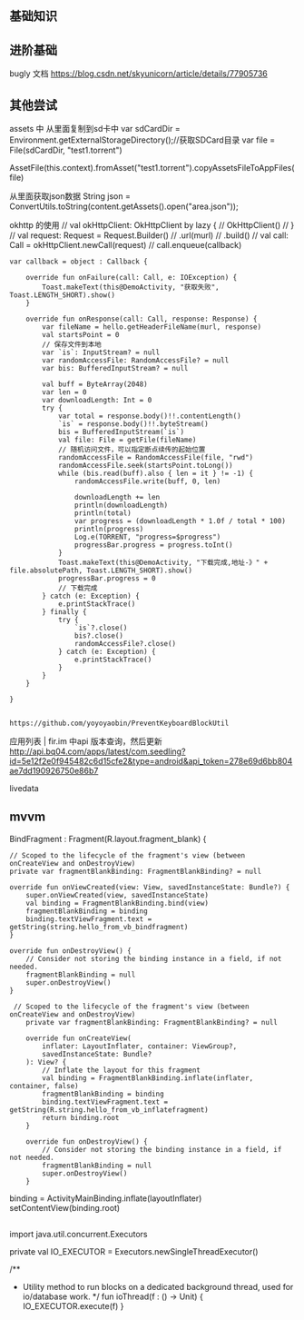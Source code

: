 ## 基础知识



## 进阶基础
bugly 文档
https://blog.csdn.net/skyunicorn/article/details/77905736

## 其他尝试

assets 中
从里面复制到sd卡中
var sdCardDir = Environment.getExternalStorageDirectory();//获取SDCard目录
var file = File(sdCardDir, "test1.torrent")

AssetFile(this.context).fromAsset("test1.torrent").copyAssetsFileToAppFiles(file)

从里面获取json数据
String json = ConvertUtils.toString(content.getAssets().open("area.json"));


okhttp 的使用
//    val okHttpClient: OkHttpClient by lazy {
//        OkHttpClient()
//    }
            //            val request: Request = Request.Builder()
//                    .url(murl)
//                    .build()
//            val call: Call = okHttpClient.newCall(request)
//            call.enqueue(callback)


    var callback = object : Callback {

        override fun onFailure(call: Call, e: IOException) {
            Toast.makeText(this@DemoActivity, "获取失败", Toast.LENGTH_SHORT).show()
        }

        override fun onResponse(call: Call, response: Response) {
            var fileName = hello.getHeaderFileName(murl, response)
            val startsPoint = 0
            // 保存文件到本地
            var `is`: InputStream? = null
            var randomAccessFile: RandomAccessFile? = null
            var bis: BufferedInputStream? = null

            val buff = ByteArray(2048)
            var len = 0
            var downloadLength: Int = 0
            try {
                var total = response.body()!!.contentLength()
                `is` = response.body()!!.byteStream()
                bis = BufferedInputStream(`is`)
                val file: File = getFile(fileName)
                // 随机访问文件，可以指定断点续传的起始位置
                randomAccessFile = RandomAccessFile(file, "rwd")
                randomAccessFile.seek(startsPoint.toLong())
                while (bis.read(buff).also { len = it } != -1) {
                    randomAccessFile.write(buff, 0, len)

                    downloadLength += len
                    println(downloadLength)
                    println(total)
                    var progress = (downloadLength * 1.0f / total * 100)
                    println(progress)
                    Log.e(TORRENT, "progress=$progress")
                    progressBar.progress = progress.toInt()
                }
                Toast.makeText(this@DemoActivity, "下载完成,地址-》" + file.absolutePath, Toast.LENGTH_SHORT).show()
                progressBar.progress = 0
                // 下载完成
            } catch (e: Exception) {
                e.printStackTrace()
            } finally {
                try {
                    `is`?.close()
                    bis?.close()
                    randomAccessFile?.close()
                } catch (e: Exception) {
                    e.printStackTrace()
                }
            }
        }

    }
    
    
    https://github.com/yoyoyaobin/PreventKeyboardBlockUtil

应用列表 | fir.im 中api 版本查询，然后更新
http://api.bq04.com/apps/latest/com.seedling?id=5e12f2e0f945482c6d15cfe2&type=android&api_token=278e69d6bb804ae7dd190926750e86b7

livedata
## mvvm

 BindFragment : Fragment(R.layout.fragment_blank) {

    // Scoped to the lifecycle of the fragment's view (between onCreateView and onDestroyView)
    private var fragmentBlankBinding: FragmentBlankBinding? = null

    override fun onViewCreated(view: View, savedInstanceState: Bundle?) {
        super.onViewCreated(view, savedInstanceState)
        val binding = FragmentBlankBinding.bind(view)
        fragmentBlankBinding = binding
        binding.textViewFragment.text = getString(string.hello_from_vb_bindfragment)
    }

    override fun onDestroyView() {
        // Consider not storing the binding instance in a field, if not needed.
        fragmentBlankBinding = null
        super.onDestroyView()
    }

     // Scoped to the lifecycle of the fragment's view (between onCreateView and onDestroyView)
        private var fragmentBlankBinding: FragmentBlankBinding? = null

        override fun onCreateView(
            inflater: LayoutInflater, container: ViewGroup?,
            savedInstanceState: Bundle?
        ): View? {
            // Inflate the layout for this fragment
            val binding = FragmentBlankBinding.inflate(inflater, container, false)
            fragmentBlankBinding = binding
            binding.textViewFragment.text = getString(R.string.hello_from_vb_inflatefragment)
            return binding.root
        }

        override fun onDestroyView() {
            // Consider not storing the binding instance in a field, if not needed.
            fragmentBlankBinding = null
            super.onDestroyView()
        }

  binding = ActivityMainBinding.inflate(layoutInflater)
        setContentView(binding.root)


 ##

 import java.util.concurrent.Executors

 private val IO_EXECUTOR = Executors.newSingleThreadExecutor()

 /**
  * Utility method to run blocks on a dedicated background thread, used for io/database work.
  */
 fun ioThread(f : () -> Unit) {
     IO_EXECUTOR.execute(f)
 }


#